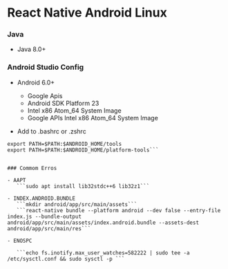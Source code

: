 # React Native Android Linux

### Java

- Java 8.0+

### Android Studio Config

- Android 6.0+
	- Google Apis
	- Android SDK Platform 23
	- Intel x86 Atom_64 System Image
	- Google APIs Intel x86 Atom_64 System Image

- Add to .bashrc or .zshrc
 ```export ANDROID_HOME=$HOME/Android/Sdk
export PATH=$PATH:$ANDROID_HOME/tools
export PATH=$PATH:$ANDROID_HOME/platform-tools```


### Commom Erros

- AAPT
	```sudo apt install lib32stdc++6 lib32z1```

- INDEX.ANDROID.BUNDLE
	```mkdir android/app/src/main/assets```
	```react-native bundle --platform android --dev false --entry-file index.js --bundle-output android/app/src/main/assets/index.android.bundle --assets-dest android/app/src/main/res```

- ENOSPC

	```echo fs.inotify.max_user_watches=582222 | sudo tee -a /etc/sysctl.conf && sudo sysctl -p ```

